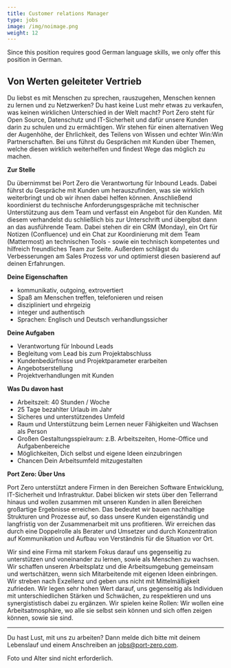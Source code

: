 ```yaml
---
title: Customer relations Manager
type: jobs
image: /img/noimage.png
weight: 12
---
```


Since this position requires good German language skills, we only offer this position in German.


## Von Werten geleiteter Vertrieb

Du liebst es mit Menschen zu sprechen, rauszugehen, Menschen kennen zu lernen und zu Netzwerken? Du
hast keine Lust mehr etwas zu verkaufen, was keinen wirklichen Unterschied in der Welt macht? Port
Zero steht für Open Source, Datenschutz und IT-Sicherheit und dafür unsere Kunden darin zu schulen
und zu ermächtigen. Wir stehen für einen alternativen Weg der Augenhöhe, der Ehrlichkeit, des
Teilens von Wissen und echter Win:Win Partnerschaften. Bei uns führst du Gesprächen mit Kunden über
Themen, welche diesen wirklich weiterhelfen und findest Wege das möglich zu machen.


**Zur Stelle**

Du übernimmst bei Port Zero die Verantwortung für Inbound Leads. Dabei führst du Gespräche mit
Kunden um herauszufinden, was sie wirklich weiterbringt und ob wir ihnen dabei helfen können.
Anschließend koordinierst du technische Anforderungsgespräche mit technischer Unterstützung aus dem
Team und verfasst ein Angebot für den Kunden. Mit diesem verhandelst du schließlich bis zur
Unterschrift und übergibst dann an das ausführende Team. Dabei stehen dir ein CRM (Monday), ein Ort
für Notizen (Confluence) und ein Chat zur Koordinierung mit dem Team (Mattermost) an technischen
Tools - sowie ein technisch kompetentes und hilfreich freundliches Team zur Seite. Außerdem schlägst
du Verbesserungen am Sales Prozess vor und optimierst diesen basierend auf deinen Erfahrungen.


**Deine Eigenschaften**

- kommunikativ, outgoing, extrovertiert
- Spaß am Menschen treffen, telefonieren und reisen
- diszipliniert und ehrgeizig
- integer und authentisch
- Sprachen: Englisch und Deutsch verhandlungssicher


**Deine Aufgaben**

- Verantwortung für Inbound Leads
- Begleitung vom Lead bis zum Projektabschluss
- Kundenbedürfnisse und Projektparameter erarbeiten
- Angebotserstellung
- Projektverhandlungen mit Kunden


**Was Du davon hast**

- Arbeitszeit: 40 Stunden / Woche
- 25 Tage bezahlter Urlaub im Jahr
- Sicheres und unterstützendes Umfeld
- Raum und Unterstützung beim Lernen neuer Fähigkeiten und Wachsen als Person
- Großen Gestaltungsspielraum: z.B. Arbeitszeiten, Home-Office und Aufgabenbereiche
- Möglichkeiten, Dich selbst und eigene Ideen einzubringen
- Chancen Dein Arbeitsumfeld mitzugestalten


**Port Zero: Über Uns**

Port Zero unterstützt andere Firmen in den Bereichen Software Entwicklung, IT-Sicherheit und
Infrastruktur. Dabei blicken wir stets über den Tellerrand hinaus und wollen zusammen mit unseren
Kunden in allen Bereichen großartige Ergebnisse erreichen. Das bedeutet wir bauen nachhaltige
Strukturen und Prozesse auf, so dass unsere Kunden eigenständig und langfristig von der
Zusammenarbeit mit uns profitieren. Wir erreichen das durch eine Doppelrolle als Berater und
Umsetzer und durch Konzentration auf Kommunikation und Aufbau von Verständnis für die Situation vor
Ort.

Wir sind eine Firma mit starkem Fokus darauf uns gegenseitig zu unterstützen und voneinander zu
lernen, sowie als Menschen zu wachsen. Wir schaffen unseren Arbeitsplatz und die Arbeitsumgebung
gemeinsam und wertschätzen, wenn sich Mitarbeitende mit eigenen Ideen einbringen. Wir streben nach
Exzellenz und geben uns nicht mit Mittelmäßigkeit zufrieden. Wir legen sehr hohen Wert darauf,
uns gegenseitig als Individuen mit unterschiedlichen Stärken und Schwächen, zu respektieren und uns
synergististisch dabei zu ergänzen.
Wir spielen keine Rollen: Wir wollen eine Arbeitsatmosphäre, wo alle sie selbst sein können und sich
offen zeigen können, sowie sie sind.

---
Du hast Lust, mit uns zu arbeiten? Dann melde dich bitte mit deinem Lebenslauf und einem Anschreiben
an jobs@port-zero.com.

Foto und Alter sind nicht erforderlich.
